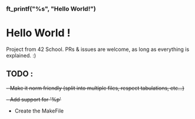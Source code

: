 ### ft_printf("%s", "Hello World!")
# Hello World !

Project from 42 School.
PRs & issues are welcome, as long as everything is explained. :) 

## TODO : 
~~- Make it norm friendly (split into multiple files, respect tabulations, etc...)~~

~~- Add support for '%p'~~
- Create the MakeFile
